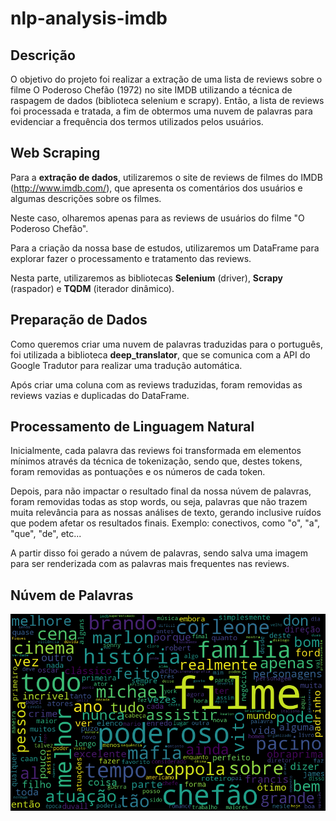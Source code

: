 # nlp-analysis-imdb
## Descrição 

O objetivo do projeto foi realizar a extração de uma lista 
de reviews sobre o filme O Poderoso Chefão (1972) no site 
IMDB utilizando a técnica de raspagem de dados (biblioteca 
selenium e scrapy). Então, a lista de reviews foi processada 
e tratada, a fim de obtermos uma nuvem de palavras para evidenciar
a frequência dos termos utilizados pelos usuários.

## Web Scraping

Para a **extração de dados**, utilizaremos o site de reviews de filmes do IMDB (http://www.imdb.com/), que apresenta os comentários dos usuários e algumas descrições sobre os filmes.

Neste caso, olharemos apenas para as reviews de usuários do filme "O Poderoso Chefão".

Para a criação da nossa base de estudos, utilizaremos um DataFrame para explorar fazer o processamento e tratamento das reviews.

Nesta parte, utilizaremos as bibliotecas **Selenium** (driver), **Scrapy** (raspador) e **TQDM** (iterador dinâmico).

## Preparação de Dados

Como queremos criar uma nuvem de palavras traduzidas para o português, foi utilizada a biblioteca **deep_translator**, que se comunica com a API do Google Tradutor para realizar uma tradução automática.

Após criar uma coluna com as reviews traduzidas, foram removidas as reviews vazias e duplicadas do DataFrame.

## Processamento de Linguagem Natural

Inicialmente, cada palavra das reviews foi transformada em elementos mínimos através da técnica de tokenização,
sendo que, destes tokens, foram removidas as pontuações e os números de cada token.

Depois, para não impactar o resultado final da nossa núvem de palavras, foram removidas todas as stop words, ou seja, palavras 
que não trazem muita relevância para as nossas análises de texto, gerando inclusive ruídos que podem afetar os resultados finais.
Exemplo: conectivos, como "o", "a", "que", "de", etc... 

A partir disso foi gerado a núvem de palavras, sendo salva uma imagem para ser renderizada com as palavras mais frequentes nas reviews.

## Núvem de Palavras

![Nuvem de Palavras](analysis/nlp/N.png)